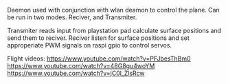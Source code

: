 Daemon used with conjunction with wlan deamon to control the plane. Can be run in two modes. Reciver, and Transmiter.

Transmiter reads input from playstation pad calculate surface positions and send them to reciver.
Reciver listen for surface positions and set approperiate PWM signals on raspi gpio to control servos.

Flight videos:
https://www.youtube.com/watch?v=PFJbesThBm0
https://www.youtube.com/watch?v=48G8gu4woYM
https://www.youtube.com/watch?v=jC0l_ZlsRcw
